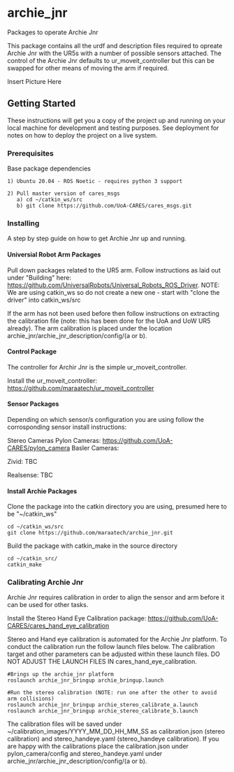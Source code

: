 # archie_jnr
Packages to operate Archie Jnr

This package contains all the urdf and description files required to opreate Archie Jnr with the UR5s with a number of possible sensors attached.
The control of the Archie Jnr defaults to ur_moveit_controller but this can be swapped for other means of moving the arm if required.

Insert Picture Here

## Getting Started
These instructions will get you a copy of the project up and running on your local machine for development and testing purposes.
See deployment for notes on how to deploy the project on a live system.

### Prerequisites
Base package dependencies

```
1) Ubuntu 20.04 - ROS Noetic - requires python 3 support

2) Pull master version of cares_msgs
   a) cd ~/catkin_ws/src
   b) git clone https://github.com/UoA-CARES/cares_msgs.git
```

### Installing
A step by step guide on how to get Archie Jnr up and running.

#### Universial Robot Arm Packages
Pull down packages related to the UR5 arm.
Follow instructions as laid out under "Building" here: https://github.com/UniversalRobots/Universal_Robots_ROS_Driver.
NOTE: We are using catkin_ws so do not create a new one - start with "clone the driver" into catkin_ws/src

If the arm has not been used before then follow instructions on extracting the calibration file (note: this has been done for the UoA and UoW UR5 already).
The arm calibration is placed under the location archie_jnr/archie_jnr_description/config/(a or b).

#### Control Package
The controller for Archir Jnr is the simple ur_moveit_controller.

Install the ur_moveit_controller: https://github.com/maraatech/ur_moveit_controller

#### Sensor Packages
Depending on which sensor/s configuration you are using follow the corrosponding sensor install instructions:

Stereo Cameras
Pylon Cameras: https://github.com/UoA-CARES/pylon_camera
Basler Cameras: 

Zivid:
TBC

Realsense:
TBC

#### Install Archie Packages
Clone the package into the catkin directory you are using, presumed here to be "~/catkin_ws"

```
cd ~/catkin_ws/src
git clone https://github.com/maraatech/archie_jnr.git
```

Build the package with catkin_make in the source directory

```
cd ~/catkin_src/
catkin_make
```

### Calibrating Archie Jnr
Archie Jnr requires calibration in order to align the sensor and arm before it can be used for other tasks.

Install the Stereo Hand Eye Calibration package: https://github.com/UoA-CARES/cares_hand_eye_calibration

Stereo and Hand eye calibration is automated for the Archie Jnr platform. 
To conduct the calibration run the follow launch files below.
The calibration target and other parameters can be adjusted within these launch files.
DO NOT ADJUST THE LAUNCH FILES IN cares_hand_eye_calibration.

```
#Brings up the archie_jnr platform
roslaunch archie_jnr_bringup archie_bringup.launch

#Run the stereo calibration (NOTE: run one after the other to avoid arm collisions)
roslaunch archie_jnr_bringup archie_stereo_calibrate_a.launch
roslaunch archie_jnr_bringup archie_stereo_calibrate_b.launch
```

The calibration files will be saved under ~/calibration_images/YYYY_MM_DD_HH_MM_SS as calibration.json (stereo calibration) and stereo_handeye.yaml (stereo_handeye calibration).
If you are happy with the calibrations place the calibration.json under pylon_camera/config and stereo_handeye.yaml under archie_jnr/archie_jnr_description/config/(a or b).

